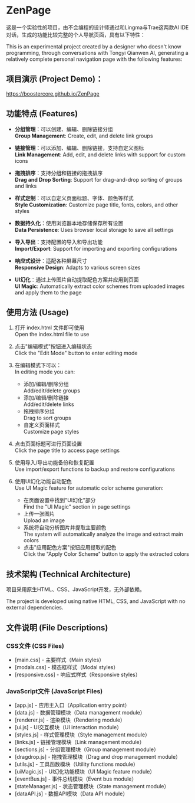 # ZenPage

这是一个实验性的项目，由不会编程的设计师通过和Lingma与Trae这两款AI IDE对话，生成的功能比较完整的个人导航页面，具有以下特性：

This is an experimental project created by a designer who doesn't know programming, through conversations with Tongyi Qianwen AI, generating a relatively complete personal navigation page with the following features:

## 项目演示 (Project Demo)：
   https://boostercore.github.io/ZenPage

## 功能特点 (Features)

- **分组管理**：可以创建、编辑、删除链接分组  
  **Group Management**: Create, edit, and delete link groups

- **链接管理**：可以添加、编辑、删除链接，支持自定义图标  
  **Link Management**: Add, edit, and delete links with support for custom icons

- **拖拽排序**：支持分组和链接的拖拽排序  
  **Drag and Drop Sorting**: Support for drag-and-drop sorting of groups and links

- **样式定制**：可以自定义页面标题、字体、颜色等样式  
  **Style Customization**: Customize page title, fonts, colors, and other styles

- **数据持久化**：使用浏览器本地存储保存所有设置  
  **Data Persistence**: Uses browser local storage to save all settings

- **导入导出**：支持配置的导入和导出功能  
  **Import/Export**: Support for importing and exporting configurations

- **响应式设计**：适配各种屏幕尺寸  
  **Responsive Design**: Adapts to various screen sizes

- **UI幻化**：通过上传图片自动提取配色方案并应用到页面  
  **UI Magic**: Automatically extract color schemes from uploaded images and apply them to the page

## 使用方法 (Usage)

1. 打开 index.html 文件即可使用  
   Open the index.html file to use

2. 点击"编辑模式"按钮进入编辑状态  
   Click the "Edit Mode" button to enter editing mode

3. 在编辑模式下可以：  
   In editing mode you can:
   - 添加/编辑/删除分组  
     Add/edit/delete groups
   - 添加/编辑/删除链接  
     Add/edit/delete links
   - 拖拽排序分组  
     Drag to sort groups
   - 自定义页面样式  
     Customize page styles

4. 点击页面标题可进行页面设置  
   Click the page title to access page settings

5. 使用导入/导出功能备份和恢复配置  
   Use import/export functions to backup and restore configurations

6. 使用UI幻化功能自动配色  
   Use UI Magic feature for automatic color scheme generation:
   - 在页面设置中找到"UI幻化"部分  
     Find the "UI Magic" section in page settings
   - 上传一张图片  
     Upload an image
   - 系统将自动分析图片并提取主要颜色  
     The system will automatically analyze the image and extract main colors
   - 点击"应用配色方案"按钮应用提取的配色  
     Click the "Apply Color Scheme" button to apply the extracted colors

## 技术架构 (Technical Architecture)

项目采用原生HTML、CSS、JavaScript开发，无外部依赖。

The project is developed using native HTML, CSS, and JavaScript with no external dependencies.

## 文件说明 (File Descriptions)

### CSS文件 (CSS Files)
- [main.css] - 主要样式（Main styles）
- [modals.css] - 模态框样式（Modal styles）
- [responsive.css] - 响应式样式（Responsive styles）

### JavaScript文件 (JavaScript Files)
- [app.js] - 应用主入口（Application entry point）
- [data.js] - 数据管理模块（Data management module）
- [renderer.js] - 渲染模块（Rendering module）
- [ui.js] - UI交互模块（UI interaction module）
- [styles.js] - 样式管理模块（Style management module）
- [links.js] - 链接管理模块（Link management module）
- [sections.js] - 分组管理模块（Group management module）
- [dragdrop.js] - 拖拽管理模块（Drag and drop management module）
- [utils.js] - 工具函数模块（Utility functions module）
- [uiMagic.js] - UI幻化功能模块（UI Magic feature module）
- [eventBus.js] - 事件总线模块（Event bus module）
- [stateManager.js] - 状态管理模块（State management module）
- [dataAPI.js] - 数据API模块（Data API module）
